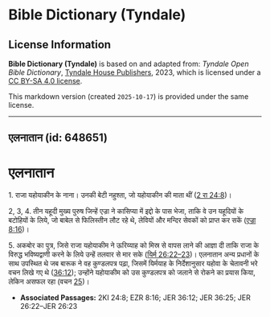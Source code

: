 # Bible Dictionary (Tyndale)

## License Information

**Bible Dictionary (Tyndale)** is based on and adapted from: _Tyndale Open Bible Dictionary_, [Tyndale House Publishers](https://tyndaleopenresources.com/), 2023, which is licensed under a [CC BY-SA 4.0 license](https://creativecommons.org/licenses/by-sa/4.0/legalcode.en).

This markdown version (created `2025-10-17`) is provided under the same license.



--------------------------------

## एलनातान (id: 648651)

एलनातान
=======

1\. राजा यहोयाकीन के नाना। उनकी बेटी नहुश्ता, जो यहोयाकीन की माता थीं ([2 रा 24:8](https://ref.ly/2Kgs24:8))।

2, 3, 4\. तीन यहूदी मुख्य पुरुष जिन्हें एज्रा ने कासिप्या में इद्दो के पास भेजा, ताकि वे उन यहूदियों के बटोहियों के लिये, जो बाबेल से फिलिस्तीन लौट रहे थे, लेवियों और मन्दिर सेवकों को प्राप्त कर सकें ([एज्रा 8:16](https://ref.ly/Ezra8:16))।

5\. अकबोर का पुत्र, जिसे राजा यहोयाकीम ने ऊरिय्याह को मिस्र से वापस लाने की आज्ञा दी ताकि राजा के विरुद्ध भविष्यद्वाणी करने के लिये उन्हें तलवार से मार सके ([यिर्म 26:22–23](https://ref.ly/Jer26:22-Jer26:23))। एलनातान अन्य प्रधानों के साथ उपस्थित थे जब बारूक ने वह कुण्डलपत्र पढ़ा, जिसमें यिर्मयाह के निर्देशानुसार यहोवा के चेतावनी भरे वचन लिखे गए थे ([36:12](https://ref.ly/Jer36:12)); उन्होंने यहोयाकीम को उस कुण्डलपत्र को जलाने से रोकने का प्रयास किया, लेकिन असफल रहा (वचन [25](https://ref.ly/Jer36:25))।

* **Associated Passages:** 2KI 24:8; EZR 8:16; JER 36:12; JER 36:25; JER 26:22–JER 26:23

